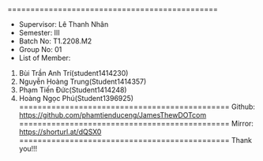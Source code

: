 ==============================================
+ Supervisor: Lê Thanh Nhân
+ Semester: III
+ Batch No: T1.2208.M2
+ Group No: 01
+ List of Member:
1. Bùi Trần Anh Trí(student1414230)
2. Nguyễn Hoàng Trung(Student1414357)
3. Phạm Tiến Đức(Student1414248)
4. Hoàng Ngọc Phú(Student1396925)
==============================================
Github: https://github.com/phamtienduceng/JamesThewDOTcom
==============================================
Mirror: https://shorturl.at/dQSX0
==============================================
Thank you!!!
